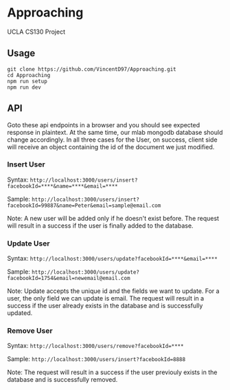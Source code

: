 # Approaching
UCLA CS130 Project

## Usage

```
git clone https://github.com/VincentD97/Approaching.git
cd Approaching
npm run setup
npm run dev
```

## API

Goto these api endpoints in a browser and you should see expected response in plaintext.
At the same time, our mlab mongodb database should change accordingly. In all three cases for the User, on success, client side will receive an object containing the id of the document we just modified.

### Insert User

Syntax: `http://localhost:3000/users/insert?facebookId=****&name=****&email=****`

Sample: `http://localhost:3000/users/insert?facebookId=99887&name=Peter&email=sample@email.com`

Note: A new user will be added only if he doesn't exist before. The request will result in a success if the user is finally added to the database.

### Update User

Syntax: `http://localhost:3000/users/update?facebookId=****&email=****`

Sample: `http://localhost:3000/users/update?facebookId=1754&email=newemail@email.com`

Note: Update accepts the unique id and the fields we want to update. For a user, the only field we can update is email. The request will result in a success if the user already exists in the database and is successfully updated.

### Remove User

Syntax: `http://localhost:3000/users/remove?facebookId=****`

Sample: `http://localhost:3000/users/insert?facebookId=8888`

Note: The request will result in a success if the user previouly exists in the database and is successfully removed.
